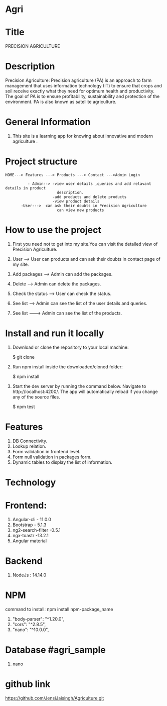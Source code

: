 # Agri
# Title
PRECISION AGRICULTURE

# Description

Precision Agriculture:
   Precision agriculture (PA) is an approach to farm management that uses information technology (IT) to ensure that crops and soil receive exactly what they need for optimum health and productivity. The goal of PA is to ensure profitability, sustainability and protection of the environment. PA is also known as satellite agriculture.

# General Information

1.  This site is a learning app for knowing about innovative and modern agriculture .


# Project structure

    HOME---> Features ---> Products ---> Contact --->Admin Login

              - Admin--> -view user details ,queries and add relavant details in product 
                           description.
                         -add products and delete products
                         -view product details
           -User--->  can ask their doubts in Precision Agriculture
                           can view new products
                               
              

# How to use the project

1.  First you need not to get into my site.You can visit the detailed view of Precision Agriculture.

2.  User --> User can products and can ask their doubts in contact page of my site.

3.  Add packages --> Admin can add the packages.

4.  Delete  -->  Admin can delete the packages. 

5.  Check the status --> User can  check the status.

6.  See list --> Admin can see the list of the user details and queries.

7.  See list ---> Admin can see the list of the  products.

# Install and run it locally

1.  Download or clone the repository to your local machine:

    $ git clone 

2.  Run npm install inside the downloaded/cloned folder:

    $ npm install

3.  Start the dev server by running the command below. Navigate to http://localhost:4200/.
    The app will automatically reload if you change any of the source files.

    $ npm test

# Features

1. DB Connectivity.
2. Lookup relation.
3. Form validation in frontend level.
4. Form null validation in packages form.
5. Dynamic tables to display the list of information.


# Technology

# Frontend:

1. Angular-cli - 11.0.0
2. Bootstrap - 5.1.3
3. ng2-search-filter -0.5.1
4. ngx-toastr -13.2.1
5. Angular material

# Backend

1. NodeJs : 14.14.0

# NPM

command to install: npm install npm-package_name

1. "body-parser": "^1.20.0",
2. "cors": "^2.8.5",
3. "nano": "^10.0.0",


# Database #agri_sample

1. nano

# github link
https://github.com/JensiJaisingh/Agriculture.git

